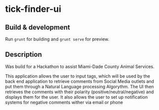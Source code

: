 # tick-finder-ui

## Build & development

Run `grunt` for building and `grunt serve` for preview.

## Description
Was build for a Hackathon to assist Miami-Dade County Animal Services.

This application allows the user to input tags, which will be used by the back end application to retrieve comments from Social Media outlets and put them through a Natural Language processing Algorythm. The UI then retrieves the comments with their polarity (positive/neutral/negative) and displays them for the user. It also allows the user to set up notification systems for negative comments wither via email or phone
